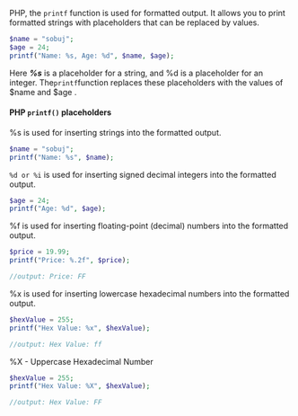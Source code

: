 PHP, the `printf` function is used for formatted output. It allows you to print formatted strings with placeholders that can be replaced by values.
```php
$name = "sobuj"; 
$age = 24; 
printf("Name: %s, Age: %d", $name, $age);
```
Here ***%s*** is a placeholder for a string, and %d is a placeholder for an integer. The` printf `function replaces these placeholders with the values of $name and $age .

#### PHP `printf()` placeholders
%s is used for inserting strings into the formatted output.
```php
$name = "sobuj"; 
printf("Name: %s", $name);
```

`%d or %i` is used for inserting signed decimal integers into the formatted output.
```php
$age = 24;  
printf("Age: %d", $age);
```

%f is used for inserting floating-point (decimal) numbers into the formatted output.
```php
$price = 19.99; 
printf("Price: %.2f", $price);

//output: Price: FF
```

%x is used for inserting lowercase hexadecimal numbers into the formatted output.
```php
$hexValue = 255;  
printf("Hex Value: %x", $hexValue);

//output: Hex Value: ff
```

%X - Uppercase Hexadecimal Number
```php
$hexValue = 255; 
printf("Hex Value: %X", $hexValue);

//output: Hex Value: FF
```